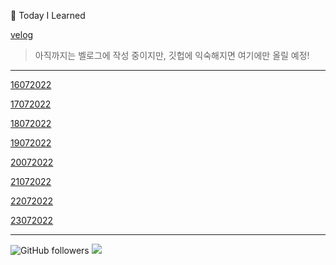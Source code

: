 📝 Today I Learned      

[velog](https://velog.io/@zimmerweg)

> 아직까지는 벨로그에 작성 중이지만, 깃헙에 익숙해지면 여기에만 올릴 예정!
---

[16072022](https://velog.io/@zimmerweg/%ED%95%AD%ED%95%B4-99-8%EA%B8%B0-5%EC%9D%BC%EC%B0%A8-%EC%95%8C%EA%B3%A0%EB%A6%AC%EC%A6%98)

[17072022](https://velog.io/@zimmerweg/%ED%95%AD%ED%95%B4-99-8%EA%B8%B0-6%EC%9D%BC%EC%B0%A8-%EC%95%8C%EA%B3%A0%EB%A6%AC%EC%A6%982)

[18072022](https://velog.io/@zimmerweg/%ED%95%AD%ED%95%B4-99-8%EA%B8%B0-6%EC%9D%BC%EC%B0%A8-%EC%95%8C%EA%B3%A0%EB%A6%AC%EC%A6%983)

[19072022](https://velog.io/@zimmerweg/%ED%95%AD%ED%95%B4-99-8%EA%B8%B0-7%EC%9D%BC%EC%B0%A8-%EC%95%8C%EA%B3%A0%EB%A6%AC%EC%A6%984)

[20072022](20072022.md)

[21072022](21072022.md)

[22072022](22072022.md)

[23072022](23072022.md)


---

<img alt="GitHub followers" src="https://img.shields.io/github/followers/Minsun91?style=social">  <a href="https://hits.seeyoufarm.com"><img src="https://hits.seeyoufarm.com/api/count/incr/badge.svg?url=https%3A%2F%2Fgithub.com%2FMinsun91&count_bg=%23E12CA3&title_bg=%23555555&icon=&icon_color=%23E7E7E7&title=hits&edge_flat=false"/></a>
